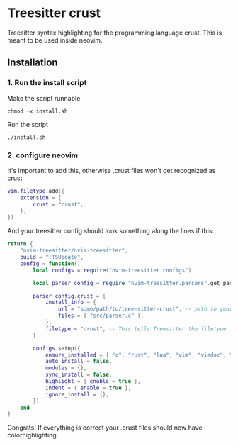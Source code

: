 <H1>Treesitter crust</H1>

Treesitter syntax highlighting for the programming language crust. This is meant to be used inside neovim.

<H2>Installation</H2>

<H3>1. Run the install script</H3>

Make the script runnable

`chmod +x install.sh`


Run the script

`./install.sh`


<H3>2. configure neovim</H3>

It's important to add this, otherwise .crust files won't get recognized as crust
```lua
vim.filetype.add({
    extension = {
        crust = "crust",
    },
})
```

And your treesitter config should look something along the lines if this:
```lua
return {
    "nvim-treesitter/nvim-treesitter",
    build = ":TSUpdate",
    config = function()
        local configs = require("nvim-treesitter.configs")

        local parser_config = require "nvim-treesitter.parsers".get_parser_configs()

        parser_config.crust = {
            install_info = {
                url = "some/path/to/tree-sitter-crust", -- path to your tree-sitter-crust repo
                files = { "src/parser.c" },
            },
            filetype = "crust", -- This tells Treesitter the filetype
        }

        configs.setup({
            ensure_installed = { "c", "rust", "lua", "vim", "vimdoc", "cpp", "zig", "crust" },
            auto_install = false,
            modules = {},
            sync_install = false,
            highlight = { enable = true },
            indent = { enable = true },
            ignore_install = {},
        })
    end
}
```

Congrats! If everything is correct your .crust files should now have colorhighlighting
